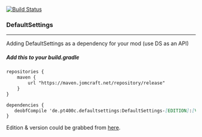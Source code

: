 [![Build Status](https://gitlab.com/jomcraft-sources/defaultsettings/badges/1.8.x-1.12.x/pipeline.svg)](https://gitlab.com/jomcraft-sources/defaultsettings/tree/1.8.x-1.12.x)

### DefaultSettings

---

Adding DefaultSettings as a dependency for your mod (use DS as an API)

##### Add this to your build.gradle

```md
repositories {
    maven {
        url "https://maven.jomcraft.net/repository/release"
    }
}

dependencies {
   deobfCompile 'de.pt400c.defaultsettings:DefaultSettings-[EDITION]:[VERSION]'
}
```

Edition & version could be grabbed from [here](https://maven.jomcraft.net/repository/release/de/pt400c/defaultsettings/).
